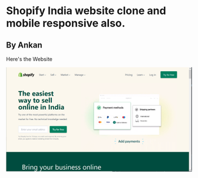 # Shopify India website clone and mobile responsive also.

## By Ankan

Here's the Website

![Completed Website](./screenshot.PNG)
